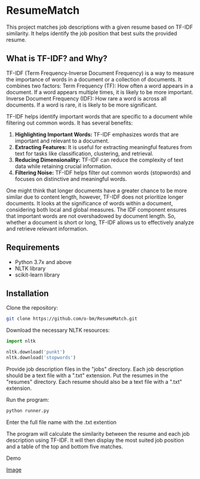 # ResumeMatch

This project matches job descriptions with a given resume based on TF-IDF similarity. It helps identify the job position that best suits the provided resume.

## What is TF-IDF? and Why?
TF-IDF (Term Frequency-Inverse Document Frequency) is a way to measure the importance of words in a document or a collection of documents. It combines two factors:
Term Frequency (TF): How often a word appears in a document. If a word appears multiple times, it is likely to be more important.
Inverse Document Frequency (IDF): How rare a word is across all documents. If a word is rare, it is likely to be more significant.

TF-IDF helps identify important words that are specific to a document while filtering out common words. It has several benefits:

1. **Highlighting Important Words:** TF-IDF emphasizes words that are important and relevant to a document.
2. **Extracting Features:** It is useful for extracting meaningful features from text for tasks like classification, clustering, and retrieval.
3. **Reducing Dimensionality:** TF-IDF can reduce the complexity of text data while retaining crucial information.
4. **Filtering Noise:** TF-IDF helps filter out common words (stopwords) and focuses on distinctive and meaningful words.

One might think that longer documents have a greater chance to be more similar due to content length, however, TF-IDF does not prioritize longer documents. It looks at the significance of words within a document, considering both local and global measures. The IDF component ensures that important words are not overshadowed by document length. So, whether a document is short or long, TF-IDF allows us to effectively analyze and retrieve relevant information.

## Requirements

- Python 3.7x and above
- NLTK library
- scikit-learn library

## Installation

Clone the repository:

```bash
git clone https://github.com/o-bm/ResumeMatch.git
```

Download the necessary NLTK resources:
```python
import nltk

nltk.download('punkt')
nltk.download('stopwords')
```

Provide job description files in the "jobs" directory. Each job description should be a text file with a ".txt" extension.
Put the resumes in the "resumes" directory. Each resume should also be a text file with a ".txt" extension.

Run the program:

```bash
python runner.py
```
Enter the full file name with the .txt extention

The program will calculate the similarity between the resume and each job description using TF-IDF. It will then display the most suited job position and a table of the top and bottom five matches.

Demo

[Image](demo.png)
